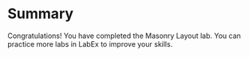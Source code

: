 # Summary

Congratulations! You have completed the Masonry Layout lab. You can practice more labs in LabEx to improve your skills.
